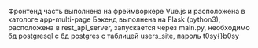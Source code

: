 Фронтенд часть выполнена на фреймворкере Vue.js  и расположена в катологе
app-multi-page
Бэкенд выполнена на Flask (python3), расположена в rest_api_server, 
запускается через main.py, необходимо бд postgresql с бд postgres
с таблицей users_site, пароль t0sy{}b0sy
